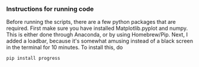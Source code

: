 ### Instructions for running code

Before running the scripts, there are a few python packages that are required. First make sure you have installed Matplotlib.pyplot and numpy. This is either done through Anaconda, or by using Homebrew/Pip. Next, I added a loadbar, because it's somewhat amusing instead of a black screen in the terminal for 10 minutes. To install this, do 
```
pip install progress


